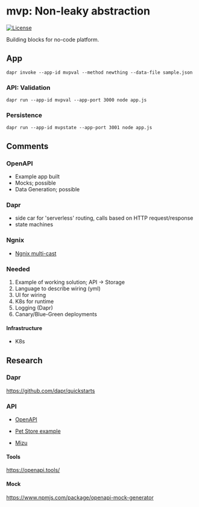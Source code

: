 # mvp: Non-leaky abstraction
[![License](http://img.shields.io/:license-mit-blue.svg)](http://anttiviljami.mit-license.org)

Building blocks for no-code platform.

## App
```
dapr invoke --app-id mvpval --method newthing --data-file sample.json
```

### API: Validation
```
dapr run --app-id mvpval --app-port 3000 node app.js
```

### Persistence

```
dapr run --app-id mvpstate --app-port 3001 node app.js
```

## Comments
### OpenAPI
- Example app built
- Mocks; possible
- Data Generation; possible

### Dapr
- side car for 'serverless' routing, calls based on HTTP request/response
- state machines

### Ngnix
- [Ngnix multi-cast](https://github.com/jefking/Multiplexor)

### Needed
1. Example of working solution; API -> Storage
2. Language to describe wiring (yml)
3. UI for wiring
4. K8s for runtime
5. Logging (Dapr)
6. Canary/Blue-Green deployments

#### Infrastructure
- K8s

## Research
### Dapr
https://github.com/dapr/quickstarts

### API
* [OpenAPI](https://github.com/OAI/OpenAPI-Specification)
* [Pet Store example](https://github.com/OAI/OpenAPI-Specification/blob/main/examples/v3.0/petstore.yaml)

* [Mizu](https://getmizu.io/)

#### Tools
https://openapi.tools/

#### Mock
https://www.npmjs.com/package/openapi-mock-generator